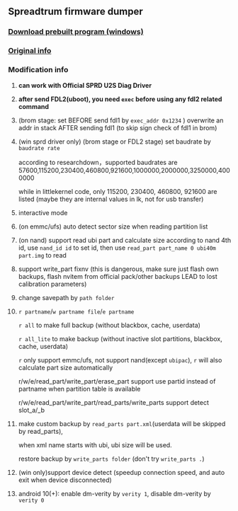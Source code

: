 ## Spreadtrum firmware dumper

### [Download prebuilt program (windows)](https://github.com/TomKing062/spreadtrum_flash/releases)

### [Original info](https://github.com/ilyakurdyukov/spreadtrum_flash)

### Modification info

1. **can work with Official SPRD U2S Diag Driver**

2. **after send FDL2(uboot), you need `exec` before using any fdl2 related command**

3. (brom stage: set BEFORE send fdl1 by `exec_addr 0x1234` ) overwrite an addr in stack AFTER sending fdl1 (to skip sign check of fdl1 in brom)

4. (win sprd driver only) (brom stage or FDL2 stage) set baudrate by `baudrate rate`  

   according to researchdown，supported baudrates are 57600,115200,230400,460800,921600,1000000,2000000,3250000,4000000

   while in littlekernel code, only 115200, 230400, 460800, 921600 are listed (maybe they are internal values in lk, not for usb transfer)

5. interactive mode

6. (on emmc/ufs) auto detect sector size when reading partition list

7. (on nand) support read ubi part and calculate size according to nand 4th id, use `nand_id id` to set id, then use `read_part part_name 0 ubi40m part.img` to read

8. support write_part fixnv (this is dangerous, make sure just flash own backups, flash nvitem from official pack/other backups LEAD to lost calibration parameters)

9. change savepath by `path folder`

10. `r partname`/`w partname file`/`e partname`

    `r all` to make full backup (without blackbox, cache, userdata)

    `r all_lite` to make backup (without  inactive slot partitions, blackbox, cache, userdata)

    `r` only support emmc/ufs, not support nand(except `ubipac`), `r` will also calculate part size automatically

    r/w/e/read_part/write_part/erase_part support use partid instead of partname when partition table is available

    r/w/e/read_part/write_part/read_parts/write_parts support detect slot_a/_b

11. make custom backup by `read_parts part.xml`(userdata will be skipped by read_parts),

    when xml name starts with ubi, ubi size will be used.

    restore backup by `write_parts folder` (don't try `write_parts .`)

12. (win only)support device detect (speedup connection speed, and auto exit when device disconnected)

13. android 10(+): enable dm-verity by `verity 1`, disable dm-verity by `verity 0`
